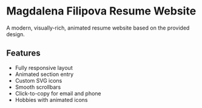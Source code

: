 # Magdalena Filipova Resume Website

A modern, visually-rich, animated resume website based on the provided design.

## Features

- Fully responsive layout
- Animated section entry
- Custom SVG icons
- Smooth scrollbars
- Click-to-copy for email and phone
- Hobbies with animated icons
